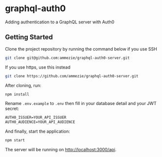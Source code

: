 # graphql-auth0

 Adding authentication to a GraphQL server with Auth0

## Getting Started

Clone the project repository by running the command below if you use SSH

```bash
git clone git@github.com:ammezie/graphql-auth0-server.git
```

If you use https, use this instead

```bash
git clone https://github.com/ammezie/graphql-auth0-server.git
```

After cloning, run:

```bash
npm install
```

Rename `.env.example` to `.env` then fill in your database detail and your JWT secret:

```txt
AUTH0_ISSUER=YOUR_API_ISSUER
AUTH0_AUDIENCE=YOUR_API_AUDIENCE
```

And finally, start the application:

```bash
npm start
```

The server will be running on [http://localhost:3000/api](http://localhost:3000/api).
